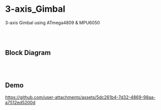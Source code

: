 # 3-axis_Gimbal
3-axis Gimbal using ATmega4809 &amp; MPU6050


<br/><br/>

## Block Diagram



<br/><br/>

## Demo


https://github.com/user-attachments/assets/5dc261b4-7d32-4869-98aa-a7512ed5200d

